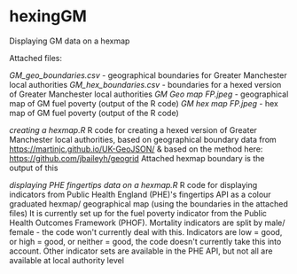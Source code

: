 # hexingGM
Displaying GM data on a hexmap

Attached files:

  *GM_geo_boundaries.csv* - geographical boundaries for Greater Manchester local authorities
  *GM_hex_boundaries.csv* - boundaries for a hexed version of Greater Manchester local authorities
  *GM Geo map FP.jpeg* - geographical map of GM fuel poverty (output of the R code)
  *GM hex map FP.jpeg* - hex map of GM fuel poverty (output of the R code)
  
*creating a hexmap.R*
R code for creating a hexed version of Greater Manchester local authorities, based on geographical boundary data from https://martinjc.github.io/UK-GeoJSON/ & based on the method here: https://github.com/jbaileyh/geogrid
Attached hexmap boundary is the output of this

*displaying PHE fingertips data on a hexmap.R*
R code for displaying indicators from Public Health England (PHE)'s fingertips API as a colour graduated hexmap/ geographical map (using the boundaries in the attached files) 
It is currently set up for the fuel poverty indicator from the Public Health Outcomes Framework (PHOF). 
Mortality indicators are split by male/ female - the code won't currently deal with this. 
Indicators are low = good, or high = good, or neither = good, the code doesn't currently take this into account. 
Other indicator sets are available in the PHE API, but not all are available at local authority level 
